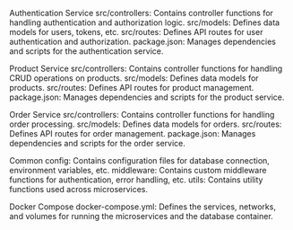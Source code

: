 Authentication Service
src/controllers: Contains controller functions for handling authentication and authorization logic.
src/models: Defines data models for users, tokens, etc.
src/routes: Defines API routes for user authentication and authorization.
package.json: Manages dependencies and scripts for the authentication service.

Product Service
src/controllers: Contains controller functions for handling CRUD operations on products.
src/models: Defines data models for products.
src/routes: Defines API routes for product management.
package.json: Manages dependencies and scripts for the product service.

Order Service
src/controllers: Contains controller functions for handling order processing.
src/models: Defines data models for orders.
src/routes: Defines API routes for order management.
package.json: Manages dependencies and scripts for the order service.

Common
config: Contains configuration files for database connection, environment variables, etc.
middleware: Contains custom middleware functions for authentication, error handling, etc.
utils: Contains utility functions used across microservices.

Docker Compose
docker-compose.yml: Defines the services, networks, and volumes for running the microservices and the database container.